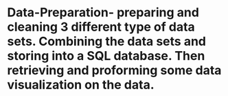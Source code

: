 # Data-Preparation- preparing and cleaning 3 different type of data sets. Combining the data sets and storing into a SQL database. Then retrieving and proforming some data visualization on the data.
